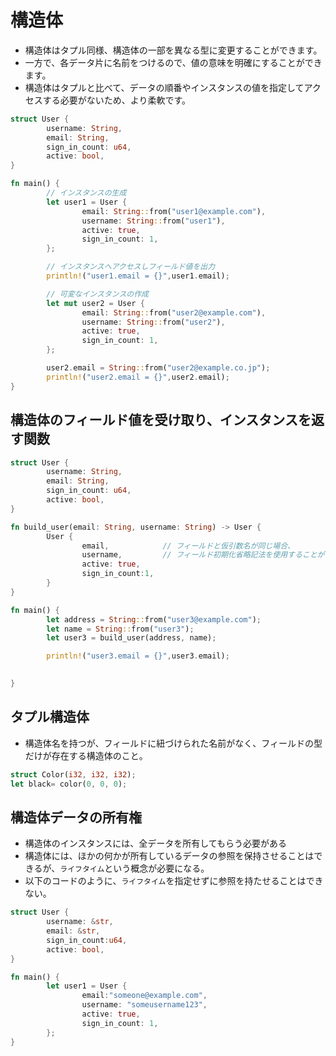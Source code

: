 # 構造体

+ 構造体はタプル同様、構造体の一部を異なる型に変更することができます。
+ 一方で、各データ片に名前をつけるので、値の意味を明確にすることができます。
+ 構造体はタプルと比べて、データの順番やインスタンスの値を指定してアクセスする必要がないため、より柔軟です。

```rust
struct User {
        username: String,
        email: String,
        sign_in_count: u64,
        active: bool,
}

fn main() {
        // インスタンスの生成
        let user1 = User {
                email: String::from("user1@example.com"),
                username: String::from("user1"),
                active: true,
                sign_in_count: 1,
        };

        // インスタンスへアクセスしフィールド値を出力
        println!("user1.email = {}",user1.email);

        // 可変なインスタンスの作成
        let mut user2 = User {
                email: String::from("user2@example.com"),
                username: String::from("user2"),
                active: true,
                sign_in_count: 1,
        };

        user2.email = String::from("user2@example.co.jp");
        println!("user2.email = {}",user2.email);
}
```

## 構造体のフィールド値を受け取り、インスタンスを返す関数

```rust
struct User {
        username: String,
        email: String,
        sign_in_count: u64,
        active: bool,
}

fn build_user(email: String, username: String) -> User {
        User {
                email,            // フィールドと仮引数名が同じ場合、
                username,         // フィールド初期化省略記法を使用することができる
                active: true,
                sign_in_count:1,
        }
}

fn main() {
        let address = String::from("user3@example.com");
        let name = String::from("user3");
        let user3 = build_user(address, name);

        println!("user3.email = {}",user3.email);
        

}
```

## タプル構造体

+ 構造体名を持つが、フィールドに紐づけられた名前がなく、フィールドの型だけが存在する構造体のこと。

```rust
struct Color(i32, i32, i32);
let black= color(0, 0, 0);
```

## 構造体データの所有権

+ 構造体のインスタンスには、全データを所有してもらう必要がある
+ 構造体には、ほかの何かが所有しているデータの参照を保持させることはできるが、`ライフタイム`という概念が必要になる。
+ 以下のコードのように、`ライフタイム`を指定せずに参照を持たせることはできない。

```rust
struct User {
        username: &str,
        email: &str,
        sign_in_count:u64,
        active: bool,
}

fn main() {
        let user1 = User {
                email:"someone@example.com",
                username: "someusername123",
                active: true,
                sign_in_count: 1,
        };
}
```

